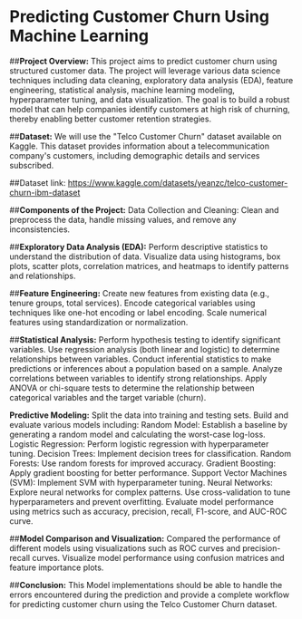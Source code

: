 # **Predicting Customer Churn Using Machine Learning**


##**Project Overview:**
This project aims to predict customer churn using structured customer data. The project will leverage various data science techniques including data cleaning, exploratory data analysis (EDA), feature engineering, statistical analysis, machine learning modeling, hyperparameter tuning, and data visualization. The goal is to build a robust model that can help companies identify customers at high risk of churning, thereby enabling better customer retention strategies.


##**Dataset:**
We will use the "Telco Customer Churn" dataset available on Kaggle. This dataset provides information about a telecommunication company's customers, including demographic details and services subscribed.

##Dataset link: https://www.kaggle.com/datasets/yeanzc/telco-customer-churn-ibm-dataset

##**Components of the Project:**
Data Collection and Cleaning:
Clean and preprocess the data, handle missing values, and remove any inconsistencies.


##**Exploratory Data Analysis (EDA):**
Perform descriptive statistics to understand the distribution of data.
Visualize data using histograms, box plots, scatter plots, correlation matrices, and heatmaps to identify patterns and relationships.


##**Feature Engineering:**
Create new features from existing data (e.g., tenure groups, total services).
Encode categorical variables using techniques like one-hot encoding or label encoding.
Scale numerical features using standardization or normalization.


##**Statistical Analysis:**
Perform hypothesis testing to identify significant variables.
Use regression analysis (both linear and logistic) to determine relationships between variables.
Conduct inferential statistics to make predictions or inferences about a population based on a sample.
Analyze correlations between variables to identify strong relationships.
Apply ANOVA or chi-square tests to determine the relationship between categorical variables and the target variable (churn).


**Predictive Modeling:**
Split the data into training and testing sets.
Build and evaluate various models including:
Random Model: Establish a baseline by generating a random model and calculating the worst-case log-loss.
Logistic Regression: Perform logistic regression with hyperparameter tuning.
Decision Trees: Implement decision trees for classification.
Random Forests: Use random forests for improved accuracy.
Gradient Boosting: Apply gradient boosting for better performance.
Support Vector Machines (SVM): Implement SVM with hyperparameter tuning.
Neural Networks: Explore neural networks for complex patterns.
Use cross-validation to tune hyperparameters and prevent overfitting.
Evaluate model performance using metrics such as accuracy, precision, recall, F1-score, and AUC-ROC curve.

##**Model Comparison and Visualization:**
Compared  the performance of different models using visualizations such as ROC curves and precision-recall curves.
Visualize model performance using confusion matrices and feature importance plots.


##**Conclusion:**
This Model implementations should be able to handle the errors encountered during the prediction and provide a complete workflow for predicting customer churn using the Telco Customer Churn dataset.
